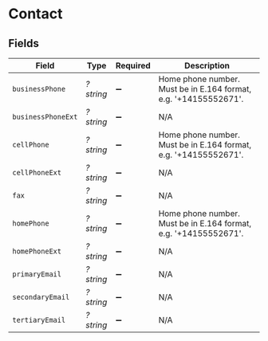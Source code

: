 # Contact


## Fields

| Field                                                            | Type                                                             | Required                                                         | Description                                                      |
| ---------------------------------------------------------------- | ---------------------------------------------------------------- | ---------------------------------------------------------------- | ---------------------------------------------------------------- |
| `businessPhone`                                                  | *?string*                                                        | :heavy_minus_sign:                                               | Home phone number. Must be in E.164 format, e.g. '+14155552671'. |
| `businessPhoneExt`                                               | *?string*                                                        | :heavy_minus_sign:                                               | N/A                                                              |
| `cellPhone`                                                      | *?string*                                                        | :heavy_minus_sign:                                               | Home phone number. Must be in E.164 format, e.g. '+14155552671'. |
| `cellPhoneExt`                                                   | *?string*                                                        | :heavy_minus_sign:                                               | N/A                                                              |
| `fax`                                                            | *?string*                                                        | :heavy_minus_sign:                                               | N/A                                                              |
| `homePhone`                                                      | *?string*                                                        | :heavy_minus_sign:                                               | Home phone number. Must be in E.164 format, e.g. '+14155552671'. |
| `homePhoneExt`                                                   | *?string*                                                        | :heavy_minus_sign:                                               | N/A                                                              |
| `primaryEmail`                                                   | *?string*                                                        | :heavy_minus_sign:                                               | N/A                                                              |
| `secondaryEmail`                                                 | *?string*                                                        | :heavy_minus_sign:                                               | N/A                                                              |
| `tertiaryEmail`                                                  | *?string*                                                        | :heavy_minus_sign:                                               | N/A                                                              |